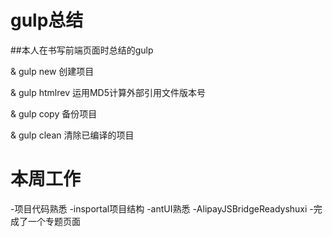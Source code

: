 # gulp总结

##本人在书写前端页面时总结的gulp


& gulp new  创建项目

& gulp htmlrev  运用MD5计算外部引用文件版本号

& gulp copy 备份项目

& gulp clean 清除已编译的项目

# 本周工作
  -项目代码熟悉
   -insportal项目结构
   -antUI熟悉
   -AlipayJSBridgeReadyshuxi
  -完成了一个专题页面

